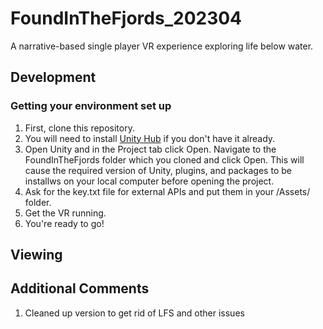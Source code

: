 # FoundInTheFjords_202304
A narrative-based single player VR experience exploring life below water. 

## Development
### Getting your environment set up
1. First, clone this repository.
1. You will need to install [Unity Hub](https://unity.com/download) if you don't have it already.
1. Open Unity and in the Project tab click Open. Navigate to the FoundInTheFjords folder which you cloned and click Open. This will cause the required version of Unity, plugins, and packages to be installws on your local computer before opening the project.
1. Ask for the key.txt file for external APIs and put them in your /Assets/ folder.
1. Get the VR running.
1. You're ready to go!

## Viewing

## Additional Comments
1. Cleaned up version to get rid of LFS and other issues
